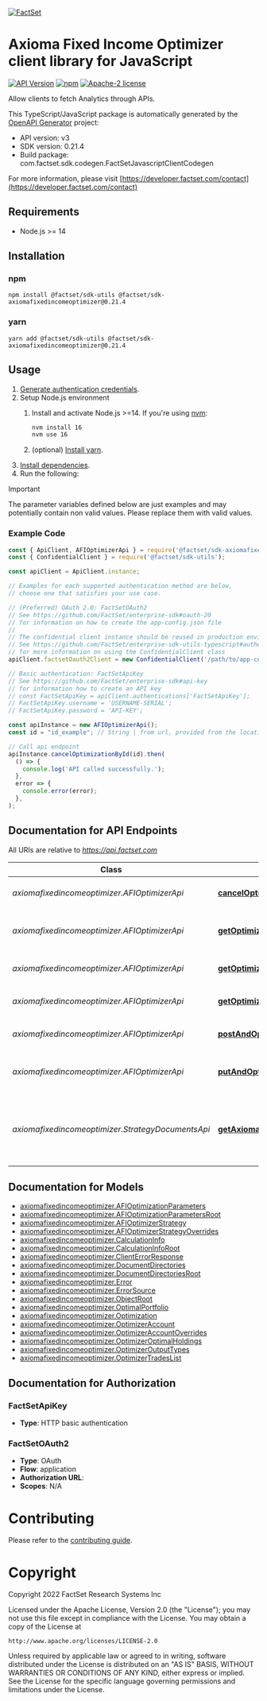 [![FactSet](https://raw.githubusercontent.com/factset/enterprise-sdk/main/docs/images/factset-logo.svg)](https://www.factset.com)

# Axioma Fixed Income Optimizer client library for JavaScript

[![API Version](https://img.shields.io/badge/api-vv3-blue)]()
[![npm](https://img.shields.io/npm/v/@factset/sdk-axiomafixedincomeoptimizer)](https://www.npmjs.com/package/@factset/sdk-axiomafixedincomeoptimizer)
[![Apache-2 license](https://img.shields.io/badge/license-Apache2-brightgreen.svg)](https://www.apache.org/licenses/LICENSE-2.0)

Allow clients to fetch Analytics through APIs.

This TypeScript/JavaScript package is automatically generated by the [OpenAPI Generator](https://openapi-generator.tech) project:

- API version: v3
- SDK version: 0.21.4
- Build package: com.factset.sdk.codegen.FactSetJavascriptClientCodegen

For more information, please visit [https://developer.factset.com/contact](https://developer.factset.com/contact)

## Requirements

* Node.js >= 14

## Installation

### npm

```shell
npm install @factset/sdk-utils @factset/sdk-axiomafixedincomeoptimizer@0.21.4
```

### yarn

```shell
yarn add @factset/sdk-utils @factset/sdk-axiomafixedincomeoptimizer@0.21.4
```

## Usage

1. [Generate authentication credentials](../../../../README.md#authentication).
2. Setup Node.js environment
   1. Install and activate Node.js >=14. If you're using [nvm](https://github.com/nvm-sh/nvm):

      ```sh
      nvm install 16
      nvm use 16
      ```

   2. (optional) [Install yarn](https://yarnpkg.com/getting-started/install).
3. [Install dependencies](#installation).
4. Run the following:

> [!IMPORTANT]
> The parameter variables defined below are just examples and may potentially contain non valid values. Please replace them with valid values.

### Example Code


```javascript
const { ApiClient, AFIOptimizerApi } = require('@factset/sdk-axiomafixedincomeoptimizer');
const { ConfidentialClient } = require('@factset/sdk-utils');

const apiClient = ApiClient.instance;

// Examples for each supported authentication method are below,
// choose one that satisfies your use case.

// (Preferred) OAuth 2.0: FactSetOAuth2
// See https://github.com/FactSet/enterprise-sdk#oauth-20
// for information on how to create the app-config.json file
//
// The confidential client instance should be reused in production environments.
// See https://github.com/FactSet/enterprise-sdk-utils-typescript#authentication
// for more information on using the ConfidentialClient class
apiClient.factsetOauth2Client = new ConfidentialClient('/path/to/app-config.json');

// Basic authentication: FactSetApiKey
// See https://github.com/FactSet/enterprise-sdk#api-key
// for information how to create an API key
// const FactSetApiKey = apiClient.authentications['FactSetApiKey'];
// FactSetApiKey.username = 'USERNAME-SERIAL';
// FactSetApiKey.password = 'API-KEY';

const apiInstance = new AFIOptimizerApi();
const id = "id_example"; // String | from url, provided from the location header in the Create and Run AFI optimization endpoint

// Call api endpoint
apiInstance.cancelOptimizationById(id).then(
  () => {
    console.log('API called successfully.');
  },
  error => {
    console.error(error);
  },
);

```


## Documentation for API Endpoints

All URIs are relative to *https://api.factset.com*

Class | Method | HTTP request | Description
------------ | ------------- | ------------- | -------------
*axiomafixedincomeoptimizer.AFIOptimizerApi* | [**cancelOptimizationById**](docs/AFIOptimizerApi.md#cancelOptimizationById) | **DELETE** /analytics/engines/afi/v3/optimizations/{id} | Cancel AFI optimization by id
*axiomafixedincomeoptimizer.AFIOptimizerApi* | [**getOptimizationParameters**](docs/AFIOptimizerApi.md#getOptimizationParameters) | **GET** /analytics/engines/afi/v3/optimizations/{id} | Get AFI optimization parameters by id
*axiomafixedincomeoptimizer.AFIOptimizerApi* | [**getOptimizationResult**](docs/AFIOptimizerApi.md#getOptimizationResult) | **GET** /analytics/engines/afi/v3/optimizations/{id}/result | Get AFI optimization result by id
*axiomafixedincomeoptimizer.AFIOptimizerApi* | [**getOptimizationStatusById**](docs/AFIOptimizerApi.md#getOptimizationStatusById) | **GET** /analytics/engines/afi/v3/optimizations/{id}/status | Get AFI optimization status by id
*axiomafixedincomeoptimizer.AFIOptimizerApi* | [**postAndOptimize**](docs/AFIOptimizerApi.md#postAndOptimize) | **POST** /analytics/engines/afi/v3/optimizations | Create and Run AFI optimization
*axiomafixedincomeoptimizer.AFIOptimizerApi* | [**putAndOptimize**](docs/AFIOptimizerApi.md#putAndOptimize) | **PUT** /analytics/engines/afi/v3/optimizations/{id} | Create or Update AFI optimization and run it.
*axiomafixedincomeoptimizer.StrategyDocumentsApi* | [**getAxiomaFIStrategyDocuments**](docs/StrategyDocumentsApi.md#getAxiomaFIStrategyDocuments) | **GET** /analytics/engines/afi/v3/strategies/{path} | Get Axioma FI strategy documents and sub-directories in a directory


## Documentation for Models

 - [axiomafixedincomeoptimizer.AFIOptimizationParameters](docs/AFIOptimizationParameters.md)
 - [axiomafixedincomeoptimizer.AFIOptimizationParametersRoot](docs/AFIOptimizationParametersRoot.md)
 - [axiomafixedincomeoptimizer.AFIOptimizerStrategy](docs/AFIOptimizerStrategy.md)
 - [axiomafixedincomeoptimizer.AFIOptimizerStrategyOverrides](docs/AFIOptimizerStrategyOverrides.md)
 - [axiomafixedincomeoptimizer.CalculationInfo](docs/CalculationInfo.md)
 - [axiomafixedincomeoptimizer.CalculationInfoRoot](docs/CalculationInfoRoot.md)
 - [axiomafixedincomeoptimizer.ClientErrorResponse](docs/ClientErrorResponse.md)
 - [axiomafixedincomeoptimizer.DocumentDirectories](docs/DocumentDirectories.md)
 - [axiomafixedincomeoptimizer.DocumentDirectoriesRoot](docs/DocumentDirectoriesRoot.md)
 - [axiomafixedincomeoptimizer.Error](docs/Error.md)
 - [axiomafixedincomeoptimizer.ErrorSource](docs/ErrorSource.md)
 - [axiomafixedincomeoptimizer.ObjectRoot](docs/ObjectRoot.md)
 - [axiomafixedincomeoptimizer.OptimalPortfolio](docs/OptimalPortfolio.md)
 - [axiomafixedincomeoptimizer.Optimization](docs/Optimization.md)
 - [axiomafixedincomeoptimizer.OptimizerAccount](docs/OptimizerAccount.md)
 - [axiomafixedincomeoptimizer.OptimizerAccountOverrides](docs/OptimizerAccountOverrides.md)
 - [axiomafixedincomeoptimizer.OptimizerOptimalHoldings](docs/OptimizerOptimalHoldings.md)
 - [axiomafixedincomeoptimizer.OptimizerOutputTypes](docs/OptimizerOutputTypes.md)
 - [axiomafixedincomeoptimizer.OptimizerTradesList](docs/OptimizerTradesList.md)


## Documentation for Authorization



### FactSetApiKey

- **Type**: HTTP basic authentication



### FactSetOAuth2


- **Type**: OAuth
- **Flow**: application
- **Authorization URL**: 
- **Scopes**: N/A


# Contributing

Please refer to the [contributing guide](../../../../CONTRIBUTING.md).

# Copyright

Copyright 2022 FactSet Research Systems Inc

Licensed under the Apache License, Version 2.0 (the "License");
you may not use this file except in compliance with the License.
You may obtain a copy of the License at

    http://www.apache.org/licenses/LICENSE-2.0

Unless required by applicable law or agreed to in writing, software
distributed under the License is distributed on an "AS IS" BASIS,
WITHOUT WARRANTIES OR CONDITIONS OF ANY KIND, either express or implied.
See the License for the specific language governing permissions and
limitations under the License.
